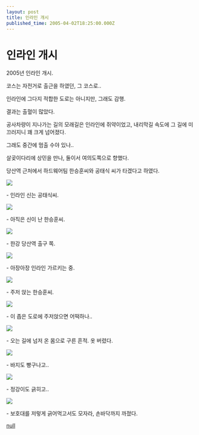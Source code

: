 ```yaml
---
layout: post
title: 인라인 개시
published_time: 2005-04-02T18:25:00.000Z
---
```


# 인라인 개시


2005년 인라인 개시.

코스는 자전거로 출근을 하였던, 그 코스로..

인라인에 그다지 적합한 도로는 아니지만, 그래도 감행.

결과는 출혈이 많았다.

공사차량이 지나가는 길의 모래길은 인라인에 쥐약이었고, 내리막길 속도에 그 길에 미끄러지니 꽤 크게 넘어졌다.

그래도 중간에 멈출 수야 있나..

살곶이다리에 상민을 만나, 둘이서 여의도쪽으로 향했다.

당산역 근처에서 하드웨어팀 한승훈씨와 공태식 씨가 타겠다고 하였다.

![](../pds/200902/04/80/a0109780_498978c87fc07.jpg)

\- 인라인 신는 공태식씨.

![](../pds/200902/04/80/a0109780_498978c8a64f2.jpg)

\- 아직은 신이 난 한승훈씨.

![](../pds/200902/04/80/a0109780_498978c8b6fa7.jpg)

\- 한강 당산역 출구 쪽.

![](../pds/200902/04/80/a0109780_498978c8d61a4.jpg)

\- 아장아장 인라인 가르키는 중.

![](../pds/200902/04/80/a0109780_498978c904475.jpg)

\- 주저 앉는 한승훈씨.

![](../pds/200902/04/80/a0109780_498978c91a75e.jpg)

\- 이 좁은 도로에 주저앉으면 어떡하나..

![](../pds/200902/04/80/a0109780_498978c93bcc5.jpg)

\- 오는 길에 넘저 온 몸으로 구른 흔적. 옷 버렸다.

![](../pds/200902/04/80/a0109780_498978c9519ba.jpg)

\- 바지도 빵구나고..

![](../pds/200902/04/80/a0109780_498978c96496a.jpg)

\- 정강이도 긁히고..

![](../pds/200902/04/80/a0109780_498978c979d82.jpg)

\- 보호대를 저렇게 긁어먹고서도 모자라, 손바닥까지 까졌다.

[null](../6166806.html#6166806_1)

